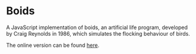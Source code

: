 # Boids

A JavaScript implementation of boids, an artificial life program, developed by Craig Reynolds in 1986, which simulates the flocking behaviour of birds.

The online version can be found [here](https://ka1130.github.io/Boids/src/).
